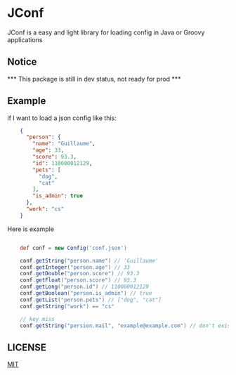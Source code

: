 JConf
===============

JConf is a easy and light library for loading config in Java or Groovy applications

Notice
---------------

*** This package is still in dev status, not ready for prod ***

Example
---------------

if I want to load a json config like this:

```json
    {
      "person": {
        "name": "Guillaume",
        "age": 33,
        "score": 93.3,
        "id": 110000012129,
        "pets": [
          "dog",
          "cat"
        ],
        "is_admin": true
      },
      "work": "cs"
    }
```

Here is example

```groovy

    def conf = new Config('conf.json')

    conf.getString("person.name") // 'Guillaume'
    conf.getInteger("person.age") // 33
    conf.getDouble("person.score") // 93.3
    conf.getFloat("person.score") // 93.3
    conf.getLong("person.id") // 110000012129
    conf.getBoolean("person.is_admin") // true
    conf.getList("person.pets") // ["dog", "cat"]
    conf.getString("work") == "cs"

    // key miss
    conf.getString("persion.mail", "example@example.com") // don't exist so return default value: example@example.com
```

LICENSE
-------------
[MIT](LICENSE.md)
